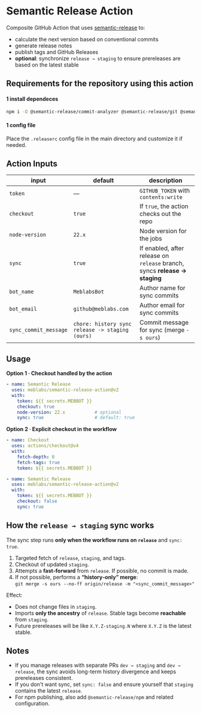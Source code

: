 # Semantic Release Action

Composite GitHub Action that uses [semantic-release](https://github.com/semantic-release/semantic-release) to:
- calculate the next version based on conventional commits
- generate release notes
- publish tags and GitHub Releases
- **optional**: synchronize `release → staging` to ensure prereleases are based on the latest stable

## Requirements for the repository using this action

#### 1 install dependeces
```sh
npm i -D @semantic-release/commit-analyzer @semantic-release/git @semantic-release/github @semantic-release/npm @semantic-release/release-notes-generator conventional-changelog-conventionalcommits
```

#### 1 config file
Place the `.releaserc` config file in the main directory and customize it if needed.

## Action Inputs

| input | default | description |
|---|---|---|
| `token` | — | `GITHUB_TOKEN` with `contents:write` |
| `checkout` | `true` | If `true`, the action checks out the repo |
| `node-version` | `22.x` | Node version for the jobs |
| `sync` | `true` | If enabled, after release on `release` branch, syncs **release → staging** |
| `bot_name` | `MeblabsBot` | Author name for sync commits |
| `bot_email` | `github@meblabs.com` | Author email for sync commits |
| `sync_commit_message` | `chore: history sync release -> staging (ours)` | Commit message for sync (merge `-s ours`) |

## Usage

**Option 1 · Checkout handled by the action**
```yml
- name: Semantic Release
  uses: meblabs/semantic-release-action@v2
  with:
    token: ${{ secrets.MEBBOT }}
    checkout: true
    node-version: 22.x           # optional
    sync: true                   # default: true
```

**Option 2 · Explicit checkout in the workflow**
```yml
- name: Checkout
  uses: actions/checkout@v4
  with:
    fetch-depth: 0              
    fetch-tags: true
    token: ${{ secrets.MEBBOT }}            

- name: Semantic Release
  uses: meblabs/semantic-release-action@v2
  with:
    token: ${{ secrets.MEBBOT }}
    checkout: false
    sync: true
```

## How the `release → staging` sync works

The sync step runs **only when the workflow runs on `release`** and `sync: true`.

1. Targeted fetch of `release`, `staging`, and tags.
2. Checkout of updated `staging`.
3. Attempts a **fast‑forward** from `release`. If possible, no commit is made.
4. If not possible, performs a **“history‑only” merge**:  
   `git merge -s ours --no-ff origin/release -m "<sync_commit_message>"`

Effect:
- Does not change files in `staging`.
- Imports **only the ancestry** of `release`. Stable tags become **reachable** from `staging`.
- Future prereleases will be like `X.Y.Z-staging.N` where `X.Y.Z` is the latest stable.

## Notes

- If you manage releases with separate PRs `dev → staging` and `dev → release`, the sync avoids long-term history divergence and keeps prereleases consistent.
- If you don't want sync, set `sync: false` and ensure yourself that `staging` contains the latest `release`.
- For npm publishing, also add `@semantic-release/npm` and related configuration.
